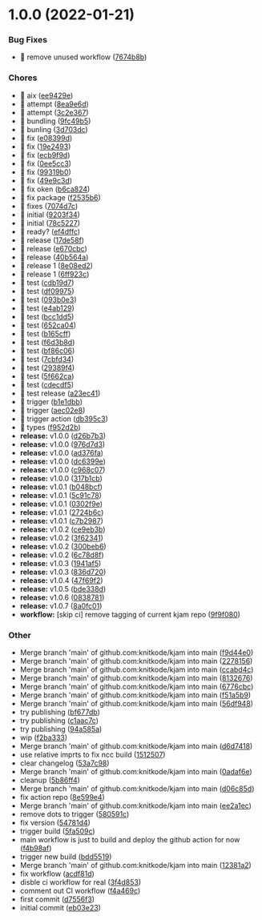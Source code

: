 # 1.0.0 (2022-01-21)

### Bug Fixes

- 🐛 remove unused workflow ([7674b8b](https://github.com/knitkode/kjam/commit/7674b8b5c4b63a8781b97011b619218e551a014b))

### Chores

- 🤖 aix ([ee9429e](https://github.com/knitkode/kjam/commit/ee9429ebac479270a1bd8a8b0162045ed4047469))
- 🤖 attempt ([8ea9e6d](https://github.com/knitkode/kjam/commit/8ea9e6dec32c972ce0a51911050f81db285925f1))
- 🤖 attempt ([3c2e367](https://github.com/knitkode/kjam/commit/3c2e36750c8529962329948de2dc540b53be031b))
- 🤖 bundling ([9fc49b5](https://github.com/knitkode/kjam/commit/9fc49b5deb6421ad7b8e1ab18ad8242411509186))
- 🤖 bunling ([3d703dc](https://github.com/knitkode/kjam/commit/3d703dc288aa23ec4feea658203fd5b8e874f0de))
- 🤖 fix ([e08399d](https://github.com/knitkode/kjam/commit/e08399d981008a5fec27264eaa2118ab442b0d92))
- 🤖 fix ([19e2493](https://github.com/knitkode/kjam/commit/19e2493219a0cacaa453c029831e29c6f65f9582))
- 🤖 fix ([ecb9f9d](https://github.com/knitkode/kjam/commit/ecb9f9dce50313670ca8a011f92ab67e396b1c1a))
- 🤖 fix ([0ee5cc3](https://github.com/knitkode/kjam/commit/0ee5cc328be223f8eb7ef83fbd26bfa95cc7bdd5))
- 🤖 fix ([99319b0](https://github.com/knitkode/kjam/commit/99319b024c7edddecb47461d7430284f8ce8219e))
- 🤖 fix ([49e9c3d](https://github.com/knitkode/kjam/commit/49e9c3df6606f76bf02802145252cfe3616c3651))
- 🤖 fix oken ([b6ca824](https://github.com/knitkode/kjam/commit/b6ca8241ab73dff8ded4c5b15d02491220bab0da))
- 🤖 fix package ([f2535b6](https://github.com/knitkode/kjam/commit/f2535b69dd875067c0c6e2f1b2f41b62accb26d2))
- 🤖 fixes ([7074d7c](https://github.com/knitkode/kjam/commit/7074d7ca949a15b98a408d9a6d045dc901331e99))
- 🤖 initial ([9203f34](https://github.com/knitkode/kjam/commit/9203f34a9e41a01c1f710540346d53968a169fd1))
- 🤖 initial ([78c5227](https://github.com/knitkode/kjam/commit/78c522729514fc47b2f586db9518625192b5aef9))
- 🤖 ready? ([ef4dffc](https://github.com/knitkode/kjam/commit/ef4dffca108a3510ac4943fd6072051c25439ef9))
- 🤖 release ([17de58f](https://github.com/knitkode/kjam/commit/17de58fc8679f24bdb17e74747399e977a2a932c))
- 🤖 release ([e670cbc](https://github.com/knitkode/kjam/commit/e670cbc278736965f1bef11bf3061bfc2911c9c2))
- 🤖 release ([40b564a](https://github.com/knitkode/kjam/commit/40b564aa8aeccd1209012d9492af3ab8f6eb5254))
- 🤖 release 1 ([8e08ed2](https://github.com/knitkode/kjam/commit/8e08ed255599ca17157b1f1625e8a87aa6bdb1de))
- 🤖 release 1 ([6ff923c](https://github.com/knitkode/kjam/commit/6ff923c61e6d77a644f3cc5ecd3d259fa6522dba))
- 🤖 test ([cdb19d7](https://github.com/knitkode/kjam/commit/cdb19d75d40bbfdc853442b84dc495591304202f))
- 🤖 test ([df09975](https://github.com/knitkode/kjam/commit/df0997558b5d643e9a58029642d6d2832ded025f))
- 🤖 test ([093b0e3](https://github.com/knitkode/kjam/commit/093b0e3cbf35b188548d522c04722d63f4546ae5))
- 🤖 test ([e4ab129](https://github.com/knitkode/kjam/commit/e4ab129900b3d4c6fb3efa20ae8358e0f53a7dd9))
- 🤖 test ([bcc1dd5](https://github.com/knitkode/kjam/commit/bcc1dd59c0af4103b6a0aef9a8a70f22dba92656))
- 🤖 test ([652ca04](https://github.com/knitkode/kjam/commit/652ca04fa0da869fb0adf80c22c7c05700a41a9d))
- 🤖 test ([b165cff](https://github.com/knitkode/kjam/commit/b165cff3f7c4a993006afe1b9a7e8a3adf0be9b8))
- 🤖 test ([f6d3b8d](https://github.com/knitkode/kjam/commit/f6d3b8d8b8a3bf83730202e220dd469f84195674))
- 🤖 test ([bf86c06](https://github.com/knitkode/kjam/commit/bf86c06f02578d74dda542d4893a37e2d4db21b5))
- 🤖 test ([7cbfd34](https://github.com/knitkode/kjam/commit/7cbfd34a6dfa3c5bdf9a36c050393ba37051a7f8))
- 🤖 test ([29389f4](https://github.com/knitkode/kjam/commit/29389f464fc0759dee21726f8b22d4cbf141162e))
- 🤖 test ([5f662ca](https://github.com/knitkode/kjam/commit/5f662ca8b20f4bc1e8fdc88096ed45653aeb7c0b))
- 🤖 test ([cdecdf5](https://github.com/knitkode/kjam/commit/cdecdf508d3ae8721e7ddf1107accab3ef3b3860))
- 🤖 test release ([a23ec41](https://github.com/knitkode/kjam/commit/a23ec4183f6357586ad393b474a48a05fae23dbb))
- 🤖 trigger ([b1e1dbb](https://github.com/knitkode/kjam/commit/b1e1dbb13f6bd8b8203c560630ad6c1c2fbd20db))
- 🤖 trigger ([aec02e8](https://github.com/knitkode/kjam/commit/aec02e8ddb74befe2f602f414f033d7e6ee58e1a))
- 🤖 trigger action ([db395c3](https://github.com/knitkode/kjam/commit/db395c3d21738ba799aa9610ad5c471fb8e28aca))
- 🤖 types ([f952d2b](https://github.com/knitkode/kjam/commit/f952d2b85156489a1cbd6bb5240ebd8a91e221c4))
- **release:** v1.0.0 ([d26b7b3](https://github.com/knitkode/kjam/commit/d26b7b39c3d5bfa491d814785842a139fcf873bd))
- **release:** v1.0.0 ([976d7d3](https://github.com/knitkode/kjam/commit/976d7d31854e4df9c3dae97bb4826ebf49a38224))
- **release:** v1.0.0 ([ad376fa](https://github.com/knitkode/kjam/commit/ad376faad8ec91c105a4ce0060ec5cecf06d3e73))
- **release:** v1.0.0 ([dc6399e](https://github.com/knitkode/kjam/commit/dc6399e16f3fe4ce123999cb44b70b431cd8746b))
- **release:** v1.0.0 ([c968c07](https://github.com/knitkode/kjam/commit/c968c07590a6ee9f998ad566c60defaa60df02de))
- **release:** v1.0.0 ([317b1cb](https://github.com/knitkode/kjam/commit/317b1cb5bdab9eadcbf3b297a4b568bd2e78cf2f))
- **release:** v1.0.1 ([b048bcf](https://github.com/knitkode/kjam/commit/b048bcf4e02fcec772c2246b606b2b282019e62b))
- **release:** v1.0.1 ([5c91c78](https://github.com/knitkode/kjam/commit/5c91c78c22d3d3219f8f015df655e97637effc02))
- **release:** v1.0.1 ([0302f9e](https://github.com/knitkode/kjam/commit/0302f9e7855e008562f02f91997ddfcbb45f210e))
- **release:** v1.0.1 ([2724b6c](https://github.com/knitkode/kjam/commit/2724b6c494d1e2185cb53e18965374042e96ba86))
- **release:** v1.0.1 ([c7b2987](https://github.com/knitkode/kjam/commit/c7b2987346bdfce69c4aaf494154554b87d58e5a))
- **release:** v1.0.2 ([ce9eb3b](https://github.com/knitkode/kjam/commit/ce9eb3b03c6e2967715313c5af40549762af7dfe))
- **release:** v1.0.2 ([3f62341](https://github.com/knitkode/kjam/commit/3f623412d7caaef646b46fdeb03a7a74ae622876))
- **release:** v1.0.2 ([300beb6](https://github.com/knitkode/kjam/commit/300beb6c74007f14e5c18f2df5de5e3c15cc7e48))
- **release:** v1.0.2 ([6c78d8f](https://github.com/knitkode/kjam/commit/6c78d8f9ada4d29a5c81c1ad2b64f754627cf673))
- **release:** v1.0.3 ([1941af5](https://github.com/knitkode/kjam/commit/1941af540deccbbd717dafbcfb8362bbfa11e583))
- **release:** v1.0.3 ([836d720](https://github.com/knitkode/kjam/commit/836d720e54cfb71851faf4753dd215dfefd628f9))
- **release:** v1.0.4 ([47f69f2](https://github.com/knitkode/kjam/commit/47f69f2ee0c55cd7ca4d15db28cbbb0dad1f3453))
- **release:** v1.0.5 ([bde338d](https://github.com/knitkode/kjam/commit/bde338d2b53ec534c5cd473cd91f69b21750e487))
- **release:** v1.0.6 ([0838781](https://github.com/knitkode/kjam/commit/08387810d3ef8d430fa72a0c662914e4f8bc624c))
- **release:** v1.0.7 ([8a0fc01](https://github.com/knitkode/kjam/commit/8a0fc014de244e8adc85ca578bfb2d43339e7edb))
- **workflow:** [skip ci] remove tagging of current kjam repo ([9f9f080](https://github.com/knitkode/kjam/commit/9f9f080185371bac514c0c2e1a0f8ea8b4e89ca1))

### Other

- Merge branch 'main' of github.com:knitkode/kjam into main ([f9d44e0](https://github.com/knitkode/kjam/commit/f9d44e00a7e02520bf7b40f404abde57803fee2c))
- Merge branch 'main' of github.com:knitkode/kjam into main ([2278156](https://github.com/knitkode/kjam/commit/2278156493262b251b4774eedf87ccf05fc4a1cf))
- Merge branch 'main' of github.com:knitkode/kjam into main ([ccabd4c](https://github.com/knitkode/kjam/commit/ccabd4c5803a0d2886d7462b881297efc233a258))
- Merge branch 'main' of github.com:knitkode/kjam into main ([8132676](https://github.com/knitkode/kjam/commit/81326761a1f5db44f8cfb352088f01ce7225114b))
- Merge branch 'main' of github.com:knitkode/kjam into main ([6776cbc](https://github.com/knitkode/kjam/commit/6776cbc38df8da2d4a40ef457608343ab69daba8))
- Merge branch 'main' of github.com:knitkode/kjam into main ([f51a5b9](https://github.com/knitkode/kjam/commit/f51a5b9f4fc575b4e998db693823bc028f1ba61b))
- Merge branch 'main' of github.com:knitkode/kjam into main ([56df948](https://github.com/knitkode/kjam/commit/56df948a39377d5e0375e8bc379966b8fd1499a7))
- try publishing ([bf677db](https://github.com/knitkode/kjam/commit/bf677dbc074d6c6d4d099a8d23780d16f040f7a7))
- try publishing ([c1aac7c](https://github.com/knitkode/kjam/commit/c1aac7cc8a3ef9f0798b2a7ebe39876d7c80e4eb))
- try publishing ([94a585a](https://github.com/knitkode/kjam/commit/94a585aa60a2a3c95853dfc1d1a9c7080d6e694e))
- wip ([f2ba333](https://github.com/knitkode/kjam/commit/f2ba33384d1da5eec608419240c3db00566fe5b3))
- Merge branch 'main' of github.com:knitkode/kjam into main ([d6d7418](https://github.com/knitkode/kjam/commit/d6d7418641bb66890418f62caaa088e4e277cd9a))
- use relative imprts to fix ncc build ([1512507](https://github.com/knitkode/kjam/commit/151250732d9f27d4c9ecab07c5b801c3d2ceb95f))
- clear changelog ([53a7c98](https://github.com/knitkode/kjam/commit/53a7c9892f2a08ac2e9b223b6e0dab2a3cc1ae18))
- Merge branch 'main' of github.com:knitkode/kjam into main ([0adaf6e](https://github.com/knitkode/kjam/commit/0adaf6e9064c25c5f9633eefb9d00fa438b77d62))
- cleanup ([5b86ff4](https://github.com/knitkode/kjam/commit/5b86ff4f3440cdc8a75db7685c652f8668fe8ee0))
- Merge branch 'main' of github.com:knitkode/kjam into main ([d06c85d](https://github.com/knitkode/kjam/commit/d06c85de2b5a98c4281db7de2955b4c6c8db4b6e))
- fix action repo ([8e599e4](https://github.com/knitkode/kjam/commit/8e599e44f08851ba2bb893e582559d994bf3c47b))
- Merge branch 'main' of github.com:knitkode/kjam into main ([ee2a1ec](https://github.com/knitkode/kjam/commit/ee2a1ecd57dc28b8b5f75a04145cdcee457f7997))
- remove dots to trigger ([580591c](https://github.com/knitkode/kjam/commit/580591cd4b915721aefdf3e23620670ca8b4ab34))
- fix version ([54781d4](https://github.com/knitkode/kjam/commit/54781d4d4ccecfeb9a7a3aa36a5fbbf123cbd7e0))
- trigger build ([5fa509c](https://github.com/knitkode/kjam/commit/5fa509cf14cec719e7edc9edebfa15624d6d2453))
- main workflow is just to build and deploy the github action for now ([f4b98af](https://github.com/knitkode/kjam/commit/f4b98af2c716c47fa3e454aa56e1408aed065dd2))
- trigger new build ([bdd5519](https://github.com/knitkode/kjam/commit/bdd5519624cb413e1442cdb587d9670f0bff5920))
- Merge branch 'main' of github.com:knitkode/kjam into main ([12381a2](https://github.com/knitkode/kjam/commit/12381a258774ec927b6604f378e9aee29fff3bfc))
- fix workflow ([acdf81d](https://github.com/knitkode/kjam/commit/acdf81d0b8035599a8597157ed16a775bdd54b17))
- disble ci workflow for real ([3f4d853](https://github.com/knitkode/kjam/commit/3f4d853517752f32d214e5c8093196aa07dde381))
- comment out CI workflow ([f4a469c](https://github.com/knitkode/kjam/commit/f4a469cca609c2a547532b59308d30574ff7b529))
- first commit ([d7556f3](https://github.com/knitkode/kjam/commit/d7556f3f4c931e2f28a26128bccbb10e3a4e86bb))
- initial commit ([eb03e23](https://github.com/knitkode/kjam/commit/eb03e239b163549c197e1ae5153321d02eb3e49b))
